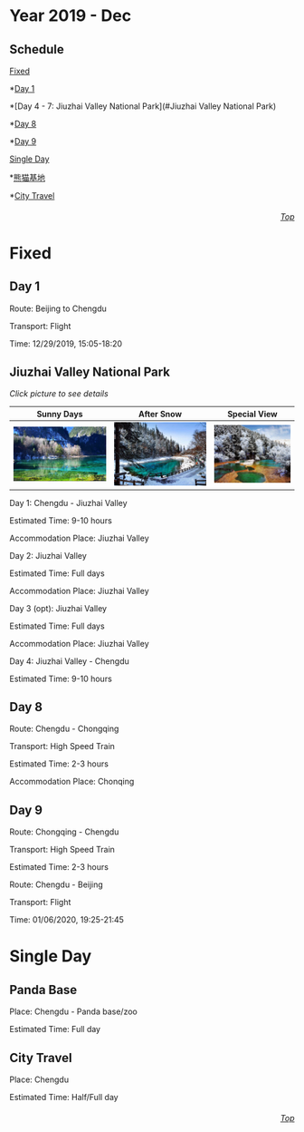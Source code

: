 Year 2019 - Dec
=============================
## Schedule
[Fixed](#Fixed)

*[Day 1](#Day-1)

*[Day 4 - 7: Jiuzhai Valley National Park](#Jiuzhai Valley National Park)

*[Day 8](#Day-8)

*[Day 9](#Day-9)

[Single Day](#Single-Day)

*[熊猫基地](#Panda-Base)

*[City Travel](#City-Travel)

###### <p dir='rtl' align='right'>[Top](#Table-of-contents)</p>
# Fixed
## Day 1
Route: Beijing to Chengdu

Transport: Flight

Time: 12/29/2019, 15:05-18:20

## Jiuzhai Valley National Park
*Click picture to see details*

| Sunny Days                           | After Snow    | Special View   |
| :----------:                           | :-----------: |  :-----------: |
| ![Sunny Days](/JZG/View1.PNG) | ![After Snow](/JZG/View2.PNG) |  ![Special View](/JZG/View3.PNG) |

Day 1: Chengdu - Jiuzhai Valley

Estimated Time: 9-10 hours

Accommodation Place: Jiuzhai Valley

Day 2: Jiuzhai Valley

Estimated Time: Full days

Accommodation Place: Jiuzhai Valley

Day 3 (opt): Jiuzhai Valley

Estimated Time: Full days

Accommodation Place: Jiuzhai Valley

Day 4: Jiuzhai Valley - Chengdu

Estimated Time: 9-10 hours

## Day 8
Route: Chengdu - Chongqing

Transport: High Speed Train

Estimated Time: 2-3 hours

Accommodation Place: Chonqing


## Day 9
Route: Chongqing - Chengdu

Transport: High Speed Train

Estimated Time: 2-3 hours

Route: Chengdu - Beijing

Transport: Flight

Time: 01/06/2020, 19:25-21:45

# Single Day
## Panda Base
Place: Chengdu - Panda base/zoo

Estimated Time: Full day

## City Travel
Place: Chengdu

Estimated Time: Half/Full day

###### <p dir='rtl' align='right'>[Top](#Table-of-contents)</p>


